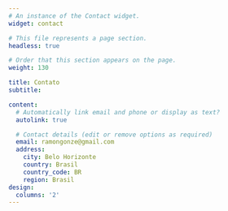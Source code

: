 ```yaml
---
# An instance of the Contact widget.
widget: contact

# This file represents a page section.
headless: true

# Order that this section appears on the page.
weight: 130

title: Contato
subtitle:

content:
  # Automatically link email and phone or display as text?
  autolink: true

  # Contact details (edit or remove options as required)
  email: ramongonze@gmail.com
  address:
    city: Belo Horizonte
    country: Brasil
    country_code: BR
    region: Brasil
design:
  columns: '2'
---
```

